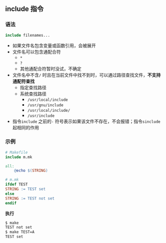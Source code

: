 ## include 指令

### 语法

```makefile
include filenames...
```



* 如果文件名包含变量或函数引用，会被展开
* 文件名可以包含通配合符
  * `*`
  * `?`
  * 其他通配合符暂时没试，不确定
* 文件名中不含`/` 时且在当前文件中找不到时，可以通过路径查找文件，**不支持通配符查找**
  * 指定查找路径
  * 系统查找路径
    * `/usr/local/include`
    * `/usr/gnu/include`
    * `/usr/local/include/`
    * `/usr/include`
* 指令`include` 之前的`-` 符号表示如果该文件不存在，不会报错；指令`sinclude` 起相同的作用

### 示例

```makefile
# Makefile
include m.mk

all:
	@echo $(STRING)
```

```makefile
# m.mk
ifdef TEST
STRING := TEST set
else
STRING := TEST not set
endif
```

**执行**

```bash
$ make 
TEST not set
$ make TEST=A
TEST set
```

